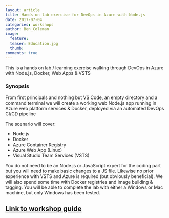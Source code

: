 ```yaml
---
layout: article
title: Hands on lab exercise for DevOps in Azure with Node.js
date: 2017-07-04
categories: workshops
author: Ben_Coleman
image:
  feature: 
  teaser: Education.jpg
  thumb: 
comments: true
---
```

This is a hands on lab / learning exercise walking through DevOps in Azure with Node.js, Docker, Web Apps & VSTS

### Synopsis 
From first principals and nothing but VS Code, an empty directory and a command terminal we will create a working web Node.js app running in Azure web platform services & Docker, deployed via an automated DevOps CI/CD pipeline

The scenario will cover:  
- Node.js
- Docker
- Azure Container Registry
- Azure Web App (Linux)
- Visual Studio Team Services (VSTS)  

You do not need to be an Node.js or JavaScript expert for the coding part but you will need to make basic changes to a JS file. Likewise no prior experience with VSTS and Azure is required (but obviously beneficial). We will also spend some time with Docker registries and image building & tagging. You will be able to complete the lab with either a Windows or Mac machine, but only Windows has been tested.

## <a href='/images/link.svg' height='32px'/> [Link to workshop guide](https://github.com/benc-uk/azure-node-docker-paas)